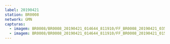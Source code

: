 ```yaml
---
label: 20190421
station: BR0008
network: GMN
capturas:
  - imagem: BR0008/BR0008_20190421_014644_811910/FF_BR0008_20190421_035835_045_0130816.fits_maxpixel.jpg
  - imagem: BR0008/BR0008_20190421_014644_811910/FF_BR0008_20190421_015910_125_0010496.fits_maxpixel.jpg
---
```

